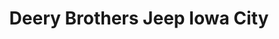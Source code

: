 ---
title: "Deery Brothers Jeep Iowa City"
url: /iowa-city/deery-brothers-jeep-iowa-city/
shop: car
---